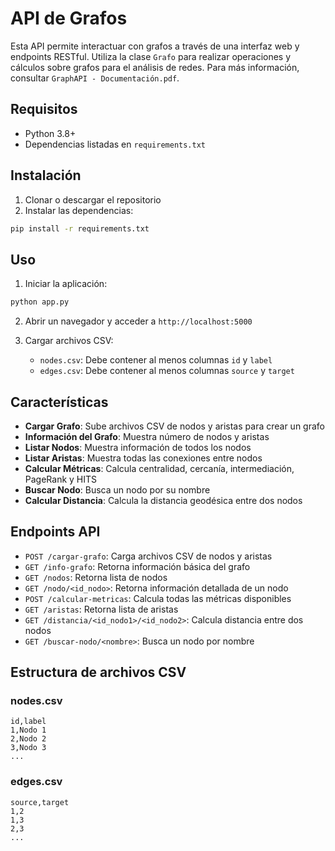 # API de Grafos

Esta API permite interactuar con grafos a través de una interfaz web y endpoints RESTful. Utiliza la clase `Grafo` para realizar operaciones y cálculos sobre grafos para el análisis de redes. Para más información, consultar `GraphAPI - Documentación.pdf`.

## Requisitos

- Python 3.8+
- Dependencias listadas en `requirements.txt`

## Instalación

1. Clonar o descargar el repositorio
2. Instalar las dependencias:

```bash
pip install -r requirements.txt
```

## Uso

1. Iniciar la aplicación:

```bash
python app.py
```

2. Abrir un navegador y acceder a `http://localhost:5000`

3. Cargar archivos CSV:
   - `nodes.csv`: Debe contener al menos columnas `id` y `label`
   - `edges.csv`: Debe contener al menos columnas `source` y `target`

## Características

- **Cargar Grafo**: Sube archivos CSV de nodos y aristas para crear un grafo
- **Información del Grafo**: Muestra número de nodos y aristas
- **Listar Nodos**: Muestra información de todos los nodos
- **Listar Aristas**: Muestra todas las conexiones entre nodos
- **Calcular Métricas**: Calcula centralidad, cercanía, intermediación, PageRank y HITS
- **Buscar Nodo**: Busca un nodo por su nombre
- **Calcular Distancia**: Calcula la distancia geodésica entre dos nodos

## Endpoints API

- `POST /cargar-grafo`: Carga archivos CSV de nodos y aristas
- `GET /info-grafo`: Retorna información básica del grafo
- `GET /nodos`: Retorna lista de nodos
- `GET /nodo/<id_nodo>`: Retorna información detallada de un nodo
- `POST /calcular-metricas`: Calcula todas las métricas disponibles
- `GET /aristas`: Retorna lista de aristas
- `GET /distancia/<id_nodo1>/<id_nodo2>`: Calcula distancia entre dos nodos
- `GET /buscar-nodo/<nombre>`: Busca un nodo por nombre

## Estructura de archivos CSV

### nodes.csv

```
id,label
1,Nodo 1
2,Nodo 2
3,Nodo 3
...
```

### edges.csv

```
source,target
1,2
1,3
2,3
...
``` 
